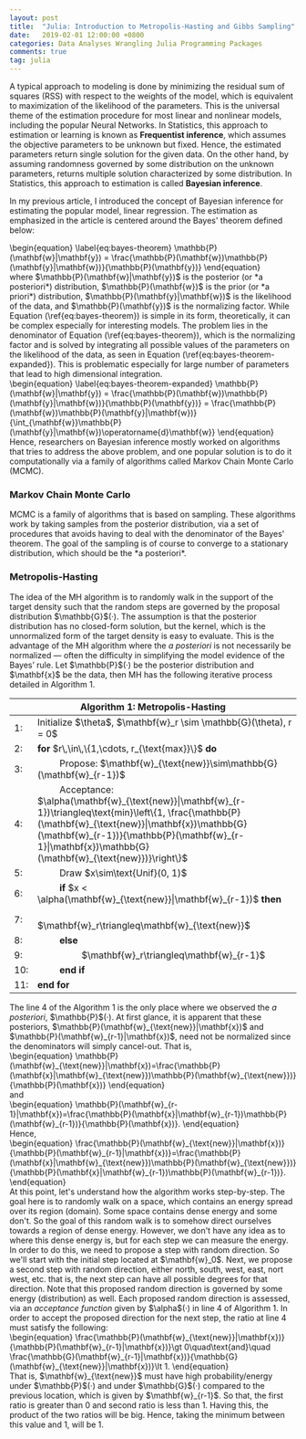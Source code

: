 ```yaml
---
layout: post
title:  "Julia: Introduction to Metropolis-Hasting and Gibbs Sampling"
date:   2019-02-01 12:00:00 +0800
categories: Data Analyses Wrangling Julia Programming Packages
comments: true
tag: julia
---
```

A typical approach to modeling is done by minimizing the residual sum of squares (RSS) with respect to the weights of the model, which is equivalent to maximization of the likelihood of the parameters. This is the universal theme of the estimation procedure for most linear and nonlinear models, including the popular Neural Networks. In Statistics, this approach to estimation or learning is known as <b>Frequentist inference</b>, which assumes the objective parameters to be unknown but fixed. Hence, the estimated parameters return single solution for the given data. On the other hand, by assuming randomness governed by some distribution on the unknown parameters, returns multiple solution characterized by some distribution. In Statistics, this approach to estimation is called <b>Bayesian inference</b>.

In my previous article, I introduced the concept of Bayesian inference for estimating the popular model, linear regression. The estimation as emphasized in the article is centered around the Bayes' theorem defined below:
<div class="math">
\begin{equation}
\label{eq:bayes-theorem}
\mathbb{P}(\mathbf{w}|\mathbf{y}) = \frac{\mathbb{P}(\mathbf{w})\mathbb{P}(\mathbf{y}|\mathbf{w})}{\mathbb{P}(\mathbf{y})}
\end{equation}
</div>
where $\mathbb{P}(\mathbf{w}|\mathbf{y})$ is the posterior (or *a posteriori*) distribution, $\mathbb{P}(\mathbf{w})$ is the prior (or *a priori*) distribution, $\mathbb{P}(\mathbf{y}|\mathbf{w})$ is the likelihood of the data, and $\mathbb{P}(\mathbf{y})$ is the normalizing factor. While Equation (\ref{eq:bayes-theorem}) is simple in its form, theoretically, it can be complex especially for interesting models. The problem lies in the denominator of Equation (\ref{eq:bayes-theorem}), which is the normalizing factor and is solved by integrating all possible values of the parameters on the likelihood of the data, as seen in Equation (\ref{eq:bayes-theorem-expanded}). This is problematic especially for large number of parameters that lead to high dimensional integration.
<div class="math">
\begin{equation}
\label{eq:bayes-theorem-expanded}
\mathbb{P}(\mathbf{w}|\mathbf{y}) = \frac{\mathbb{P}(\mathbf{w})\mathbb{P}(\mathbf{y}|\mathbf{w})}{\mathbb{P}(\mathbf{y})} = \frac{\mathbb{P}(\mathbf{w})\mathbb{P}(\mathbf{y}|\mathbf{w})}{\int_{\mathbf{w}}\mathbb{P}(\mathbf{y}|\mathbf{w})\operatorname{d}\mathbf{w}}
\end{equation}
</div>
Hence, researchers on Bayesian inference mostly worked on algorithms that tries to address the above problem, and one popular solution is to do it computationally via a family of algorithms called Markov Chain Monte Carlo (MCMC).
<h3>Markov Chain Monte Carlo</h3>
MCMC is a family of algorithms that is based on sampling. These algorithms work by taking samples from the posterior distribution, via a set of procedures that avoids having to deal with the denominator of the Bayes' theorem. The goal of the sampling is of course to converge to a stationary distribution, which should be the *a posteriori*.

<h3>Metropolis-Hasting</h3>
The idea of the MH algorithm is to randomly walk in the support of the target density such that the random steps are governed by the proposal distribution $\mathbb{G}$(·). The assumption is that the posterior distribution has no closed-form solution, but the kernel, which is the unnormalized form of the target density is easy to evaluate. This is the advantage of the MH algorithm where the <i>a posteriori</i> is not necessarily be normalized — often the difficulty in simplifying the model evidence of the Bayes’ rule. Let $\mathbb{P}$(·) be the posterior distribution and $\mathbf{x}$ be the data, then MH has the following iterative process detailed in Algorithm 1.
<table class="algorithm">
    <thead>
        <th colspan="2"><b>Algorithm 1: Metropolis-Hasting</b></th>
    </thead>
    <tbody>
        <tr>
            <td style="width: 1%;">1:</td><td style="width: 99%;">Initialize $\theta$, $\mathbf{w}_r \sim \mathbb{G}(\theta), r = 0$</td>
        </tr>
        <tr>
            <td style="width: 1%;">2:</td><td style="width: 99%;">
                <b>for</b> $r\,\in\,\{1,\cdots, r_{\text{max}}\}$ <b>do</b>
            </td>
        </tr>
        <tr>
            <td style="width: 1%;">3:</td><td style="width: 99%;">
                &nbsp;&nbsp;&nbsp;&nbsp;&nbsp;&nbsp;&nbsp;&nbsp;
                Propose: $\mathbf{w}_{\text{new}}\sim\mathbb{G}(\mathbf{w}_{r-1})$
            </td>
        </tr>
        <tr>
            <td style="width: 1%;">4:</td><td style="width: 99%;">
                &nbsp;&nbsp;&nbsp;&nbsp;&nbsp;&nbsp;&nbsp;&nbsp;
                Acceptance: $\alpha(\mathbf{w}_{\text{new}}|\mathbf{w}_{r-1})\triangleq\text{min}\left\{1, \frac{\mathbb{P}(\mathbf{w}_{\text{new}}|\mathbf{x})\mathbb{G}(\mathbf{w}_{r-1})}{\mathbb{P}(\mathbf{w}_{r-1}|\mathbf{x})\mathbb{G}(\mathbf{w}_{\text{new}})}\right\}$
            </td>
        </tr>
        <tr>
            <td style="width: 1%;">5:</td><td style="width: 99%;">
                &nbsp;&nbsp;&nbsp;&nbsp;&nbsp;&nbsp;&nbsp;&nbsp;
                Draw $x\sim\text{Unif}(0, 1)$
            </td>
        </tr>
        <tr>
            <td style="width: 1%;">6:</td><td style="width: 99%;">
                &nbsp;&nbsp;&nbsp;&nbsp;&nbsp;&nbsp;&nbsp;&nbsp;
                <b>if</b> $x < \alpha(\mathbf{w}_{\text{new}}|\mathbf{w}_{r-1})$ <b>then</b>
            </td>
        </tr>
        <tr>
            <td style="width: 1%;">7:</td><td style="width: 99%;">
                &nbsp;&nbsp;&nbsp;&nbsp;&nbsp;&nbsp;&nbsp;&nbsp;
                &nbsp;&nbsp;&nbsp;&nbsp;&nbsp;&nbsp;&nbsp;&nbsp;
                $\mathbf{w}_r\triangleq\mathbf{w}_{\text{new}}$
            </td>
        </tr>
        <tr>
            <td style="width: 1%;">8:</td><td style="width: 99%;">
                &nbsp;&nbsp;&nbsp;&nbsp;&nbsp;&nbsp;&nbsp;&nbsp;
                <b>else</b>
            </td>
        </tr>
        <tr>
            <td style="width: 1%;">9:</td><td style="width: 99%;">
                &nbsp;&nbsp;&nbsp;&nbsp;&nbsp;&nbsp;&nbsp;&nbsp;
                &nbsp;&nbsp;&nbsp;&nbsp;&nbsp;&nbsp;&nbsp;&nbsp;
                $\mathbf{w}_r\triangleq\mathbf{w}_{r-1}$
            </td>
        </tr>
        <tr>
            <td style="width: 1%;">10:</td><td style="width: 99%;">
                &nbsp;&nbsp;&nbsp;&nbsp;&nbsp;&nbsp;&nbsp;&nbsp;
                <b>end if</b>        
            </td>
        </tr>
        <tr>
            <td style="width: 1%;">11:</td><td style="width: 99%;">
                <b>end for</b>        
            </td>
        </tr>
    </tbody>
</table>
The line 4 of the Algorithm 1 is the only place where we observed the <i>a posteriori</i>, $\mathbb{P}$(·). At first glance, it is apparent that these posteriors, 
<span>$\mathbb{P}(\mathbf{w}_{\text{new}}|\mathbf{x})$</span> 
and 
<span>$\mathbb{P}(\mathbf{w}_{r-1}|\mathbf{x})$</span>, need not be normalized since the denominators will simply cancel-out. That is, 
<div class="math">
\begin{equation}
\mathbb{P}(\mathbf{w}_{\text{new}}|\mathbf{x})=\frac{\mathbb{P}(\mathbf{x}|\mathbf{w}_{\text{new}})\mathbb{P}(\mathbf{w}_{\text{new}})}{\mathbb{P}(\mathbf{x})}
\end{equation}
</div>
and
<div class="math">
\begin{equation}
\mathbb{P}(\mathbf{w}_{r-1}|\mathbf{x})=\frac{\mathbb{P}(\mathbf{x}|\mathbf{w}_{r-1})\mathbb{P}(\mathbf{w}_{r-1})}{\mathbb{P}(\mathbf{x})}.
\end{equation}
</div>
Hence,
<div class="math">
\begin{equation}
\frac{\mathbb{P}(\mathbf{w}_{\text{new}}|\mathbf{x})}{\mathbb{P}(\mathbf{w}_{r-1}|\mathbf{x})}=\frac{\mathbb{P}(\mathbf{x}|\mathbf{w}_{\text{new}})\mathbb{P}(\mathbf{w}_{\text{new}})}{\mathbb{P}(\mathbf{x}|\mathbf{w}_{r-1})\mathbb{P}(\mathbf{w}_{r-1})}.
\end{equation}
</div>
At this point, let's understand how the algorithm works step-by-step. The goal here is to randomly walk on a space, which contains an energy spread over its region (domain). Some space contains dense energy and some don't. So the goal of this random walk is to somehow direct ourselves towards a region of dense energy. However, we don't have any idea as to where this dense energy is, but for each step we can measure the energy. In order to do this, we need to propose a step with random direction. So we'll start with the initial step located at $\mathbf{w}_0$. Next, we propose a second step with random direction, either north, south, west, east, nort west, etc. that is, the next step can have all possible degrees for that direction. Note that this proposed random direction is governed by some energy (distribution) as well. Each proposed random direction is assessed, via an <i>acceptance function</i> given by $\alpha$(·) in line 4 of Algorithm 1. In order to accept the proposed direction for the next step, the ratio at line 4 must satisfy the following:
<div class="math">
\begin{equation}
\frac{\mathbb{P}(\mathbf{w}_{\text{new}}|\mathbf{x})}{\mathbb{P}(\mathbf{w}_{r-1}|\mathbf{x})}\gt 0\quad\text{and}\quad 
\frac{\mathbb{G}(\mathbf{w}_{r-1}|\mathbf{x})}{\mathbb{G}(\mathbf{w}_{\text{new}}|\mathbf{x})}\lt 1.
\end{equation}
</div>
 That is,
 <span class="math">$\mathbf{w}_{\text{new}}$</span>
  must have high probability/energy under $\mathbb{P}$(·) and under $\mathbb{G}$(·) compared to the previous location, which is given by 
  <span class="math">$\mathbf{w}_{r-1}$</span>. So that, the first ratio is greater than 0 and second ratio is less than 1. Having this, the product of the two ratios will be big. Hence, taking the minimum between this value and 1, will be 1.